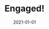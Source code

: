 ---
title: Engaged!
tags: social
image: perry-2.jpg
alt: A ragdoll cat hanging over tristans shoulder
date: 2021-01-01
---